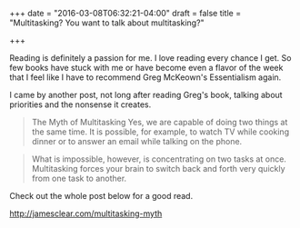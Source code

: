 +++
date = "2016-03-08T06:32:21-04:00"
draft = false
title = "Multitasking? You want to talk about multitasking?"

+++

Reading is definitely a passion for me. I love reading every chance I get. So few books have stuck with me or have become even a flavor of the week that I feel like I have to recommend Greg McKeown's Essentialism again.

I came by another post, not long after reading Greg's book, talking about priorities and the nonsense it creates.

>The Myth of Multitasking
Yes, we are capable of doing two things at the same time. It is possible, for example, to watch TV while cooking dinner or to answer an email while talking on the phone.

>What is impossible, however, is concentrating on two tasks at once. Multitasking forces your brain to switch back and forth very quickly from one task to another.


Check out the whole post below for a good read.

http://jamesclear.com/multitasking-myth
